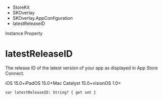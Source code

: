 

- StoreKit
- SKOverlay
- SKOverlay.AppConfiguration
-  latestReleaseID 

Instance Property

# latestReleaseID

The release ID of the latest version of your app as displayed in App Store Connect.

iOS 15.0+iPadOS 15.0+Mac Catalyst 15.0+visionOS 1.0+

``` source
var latestReleaseID: String? { get set }
```

